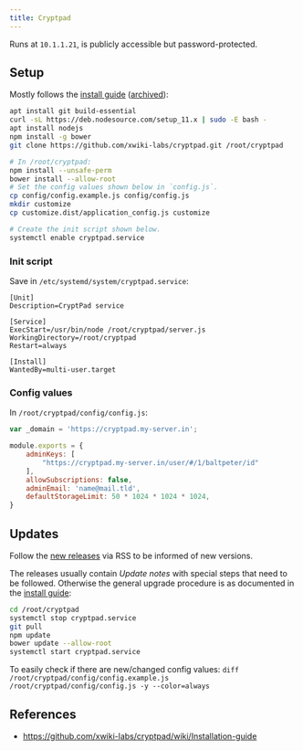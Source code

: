 ```yaml
---
title: Cryptpad
---
```


Runs at `10.1.1.21`, is publicly accessible but password-protected.

## Setup

Mostly follows the [install guide](https://github.com/xwiki-labs/cryptpad/wiki/Installation-guide) ([archived](https://web.archive.org/web/20190717134049/https://github.com/xwiki-labs/cryptpad/wiki/Installation-guide)):

```sh
apt install git build-essential
curl -sL https://deb.nodesource.com/setup_11.x | sudo -E bash -
apt install nodejs
npm install -g bower
git clone https://github.com/xwiki-labs/cryptpad.git /root/cryptpad

# In /root/cryptpad:
npm install --unsafe-perm
bower install --allow-root
# Set the config values shown below in `config.js`.
cp config/config.example.js config/config.js
mkdir customize
cp customize.dist/application_config.js customize

# Create the init script shown below.
systemctl enable cryptpad.service
```

### Init script

Save in `/etc/systemd/system/cryptpad.service`:

```
[Unit]
Description=CryptPad service

[Service]
ExecStart=/usr/bin/node /root/cryptpad/server.js
WorkingDirectory=/root/cryptpad
Restart=always

[Install]
WantedBy=multi-user.target
```

### Config values

In `/root/cryptpad/config/config.js`:

```js
var _domain = 'https://cryptpad.my-server.in';

module.exports = {
    adminKeys: [
        "https://cryptpad.my-server.in/user/#/1/baltpeter/id"
    ],
    allowSubscriptions: false,
    adminEmail: 'name@mail.tld',
    defaultStorageLimit: 50 * 1024 * 1024 * 1024,
}
```

## Updates

Follow the [new releases](https://github.com/xwiki-labs/cryptpad/releases) via RSS to be informed of new versions.

The releases usually contain *Update notes* with special steps that need to be followed. Otherwise the general upgrade procedure is as documented in the [install guide](https://github.com/xwiki-labs/cryptpad/wiki/Installation-guide#upgrading-cryptpad):

```sh
cd /root/cryptpad
systemctl stop cryptpad.service
git pull
npm update
bower update --allow-root
systemctl start cryptpad.service
```

To easily check if there are new/changed config values: `diff /root/cryptpad/config/config.example.js /root/cryptpad/config/config.js -y --color=always`

## References

* https://github.com/xwiki-labs/cryptpad/wiki/Installation-guide
